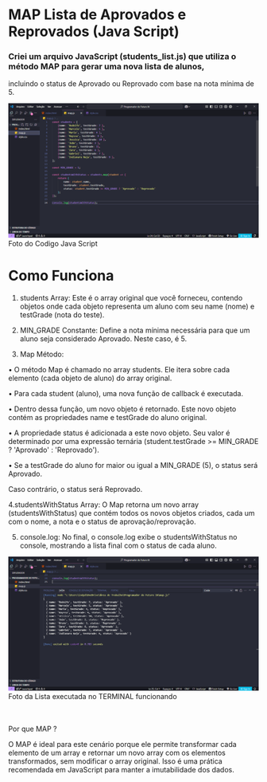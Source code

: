 # MAP Lista de Aprovados e Reprovados (Java Script)
### Criei um arquivo JavaScript (students_list.js) que utiliza o método MAP para gerar uma nova lista de alunos, 
incluindo o status de Aprovado ou Reprovado com base na nota mínima de 5.

<figuri>
<img src="https://github.com/MarceloNaja79/Map-List-Aprovado-Reprovado/blob/97a754a954efe7c5a6fe88792751e130c0ca432a/Map.Lista%20de%20Aprovado%20e%20Reprovado.PNG" />
<figcaption>Foto do Codigo Java Script</figcaption>
<figuri/>

# Como Funciona

 1. students Array: Este é o array original que você forneceu, contendo objetos onde cada objeto representa um aluno com seu name (nome) e testGrade (nota do teste).

2. MIN_GRADE Constante: Define a nota mínima necessária para que um aluno seja considerado Aprovado. Neste caso, é 5.

3. Map Método:

• O método Map é chamado no array students. Ele itera sobre cada elemento (cada objeto de aluno) do array original.

• Para cada student (aluno), uma nova função de callback é executada.

• Dentro dessa função, um novo objeto é retornado. Este novo objeto contém as propriedades name e testGrade do aluno original.

• A propriedade status é adicionada a este novo objeto. Seu valor é determinado por uma expressão ternária (student.testGrade >= MIN_GRADE ? 'Aprovado' : 'Reprovado').

• Se a testGrade do aluno for maior ou igual a MIN_GRADE (5), o status será Aprovado.

Caso contrário, o status será Reprovado.

4.studentsWithStatus Array: O Map retorna um novo array (studentsWithStatus) que contém todos os novos objetos criados, cada um com o nome, a nota e o status de aprovação/reprovação.

5. console.log: No final, o console.log exibe o studentsWithStatus no console, mostrando a lista final com o status de cada aluno.

<figuri>
<img src="https://github.com/MarceloNaja79/Map-List-Aprovado-Reprovado/blob/74a01f2c514da768330ffa5400f482fa7884c7d3/Capturar%20lista%20de%20Aprovado%20e%20Reprovados2.PNG" />
<figcaption>Foto da Lista executada no TERMINAL funcionando</figcaption>
<figuri/> <br>
<br>

Por que <italic> MAP </italic>?

O <italic> MAP </italic>é ideal para este cenário porque ele permite transformar cada elemento de um array e retornar um novo array com os elementos transformados, sem modificar o array original. Isso é uma prática recomendada em JavaScript para manter a imutabilidade dos dados.


